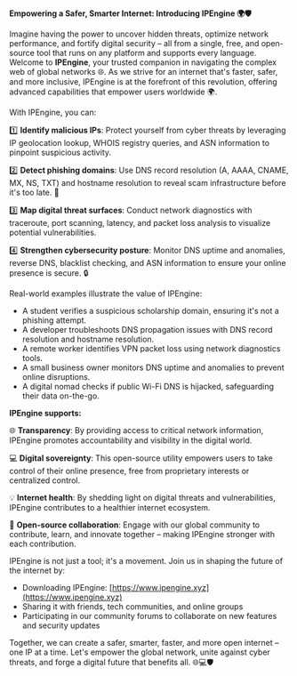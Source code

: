 **Empowering a Safer, Smarter Internet: Introducing IPEngine 🌍🛡️**

Imagine having the power to uncover hidden threats, optimize network performance, and fortify digital security – all from a single, free, and open-source tool that runs on any platform and supports every language. Welcome to **IPEngine**, your trusted companion in navigating the complex web of global networks 🌐. As we strive for an internet that's faster, safer, and more inclusive, IPEngine is at the forefront of this revolution, offering advanced capabilities that empower users worldwide 🌍.

With IPEngine, you can:

1️⃣ **Identify malicious IPs**: Protect yourself from cyber threats by leveraging IP geolocation lookup, WHOIS registry queries, and ASN information to pinpoint suspicious activity. 

2️⃣ **Detect phishing domains**: Use DNS record resolution (A, AAAA, CNAME, MX, NS, TXT) and hostname resolution to reveal scam infrastructure before it's too late. 🚀

3️⃣ **Map digital threat surfaces**: Conduct network diagnostics with traceroute, port scanning, latency, and packet loss analysis to visualize potential vulnerabilities.

4️⃣ **Strengthen cybersecurity posture**: Monitor DNS uptime and anomalies, reverse DNS, blacklist checking, and ASN information to ensure your online presence is secure. 🔒

Real-world examples illustrate the value of IPEngine:

* A student verifies a suspicious scholarship domain, ensuring it's not a phishing attempt.
* A developer troubleshoots DNS propagation issues with DNS record resolution and hostname resolution.
* A remote worker identifies VPN packet loss using network diagnostics tools.
* A small business owner monitors DNS uptime and anomalies to prevent online disruptions.
* A digital nomad checks if public Wi-Fi DNS is hijacked, safeguarding their data on-the-go.

**IPEngine supports:**

🌐 **Transparency**: By providing access to critical network information, IPEngine promotes accountability and visibility in the digital world.

💻 **Digital sovereignty**: This open-source utility empowers users to take control of their online presence, free from proprietary interests or centralized control.

💡 **Internet health**: By shedding light on digital threats and vulnerabilities, IPEngine contributes to a healthier internet ecosystem.

🤝 **Open-source collaboration**: Engage with our global community to contribute, learn, and innovate together – making IPEngine stronger with each contribution.

IPEngine is not just a tool; it's a movement. Join us in shaping the future of the internet by:

* Downloading IPEngine: [https://www.ipengine.xyz](https://www.ipengine.xyz)
* Sharing it with friends, tech communities, and online groups
* Participating in our community forums to collaborate on new features and security updates

Together, we can create a safer, smarter, faster, and more open internet – one IP at a time. Let's empower the global network, unite against cyber threats, and forge a digital future that benefits all. 🌐💻🛡️